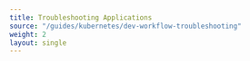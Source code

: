```yaml
--- 
title: Troubleshooting Applications 
source: "/guides/kubernetes/dev-workflow-troubleshooting" 
weight: 2 
layout: single 
--- 
```


